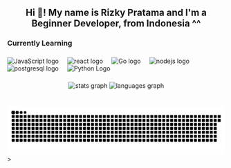 <h2 align="center">Hi 👋! My name is Rizky Pratama and I'm a Beginner Developer, from Indonesia ^^</h2>

###

<h3 align="left">Currently Learning</h3>

###

<div align="left">
  <img src="https://cdn.simpleicons.org/javascript/F7DF1E" height="30" alt="JavaScript logo"  />
  <img width="12" />
  <img src="https://cdn.simpleicons.org/react/61DAFB" height="30" alt="react logo"  />
  <img width="12" />
  <img src="https://cdn.simpleicons.org/go/00ADD8" height="30" alt="Go logo"  />
  <img width="12" />
  <img src="https://cdn.simpleicons.org/nodedotjs/339933" height="30" alt="nodejs logo"  />
  <img width="12" />
  <img src="https://cdn.simpleicons.org/postgresql/4169E1" height="30" alt="postgresql logo"  />
  <img width="12" />
  <img src="https://cdn.simpleicons.org/python/3776AB" height="30" alt="Python Logo">
  <img width="12" />
</div>

###

<div align="center">
  <img src="https://github-readme-stats.vercel.app/api?username=Khorzyy&hide_title=false&hide_rank=false&show_icons=true&include_all_commits=true&count_private=true&disable_animations=false&theme=dracula&locale=en&hide_border=false" height="150" alt="stats graph"  />
  <img src="https://github-readme-stats.vercel.app/api/top-langs?username=Khorzyy&locale=en&hide_title=false&layout=compact&card_width=320&langs_count=5&theme=dracula&hide_border=false" height="150" alt="languages graph"  />
</div>

###

<br clear="both">

<picture>
      <source
    media="(prefers-color-scheme: dark)"
      srcset="https://raw.githubusercontent.com/platane/snk/output/github-contribution-grid-snake-dark.svg"
      />
    <source
      media="(prefers-color-scheme: light)"
      srcset="https://raw.githubusercontent.com/Khorzyy/Khorzyy/output/github-contribution-grid-snake.svg"
      />
    <img
      alt="Snake"
      src="https://raw.githubusercontent.com/Khorzyy/Khorzyy/output/github-contribution-grid-snake.svg"
      />
  </picture>>

###
